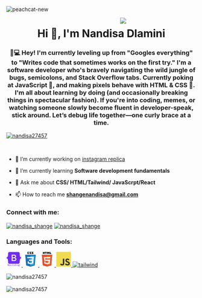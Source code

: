    ![peachcat-new](https://github.com/user-attachments/assets/a39f29dc-5245-41c7-a200-4cf14372fabc)

<div>
  <img align="right" width="40%" src="https://owlbertsio-resized.s3.amazonaws.com/Popper.psd.full.png">
</div>

<h1 align="center">Hi 👋, I'm Nandisa Dlamini</h1>
<h3 align="center">🧠💻 Hey! I'm currently leveling up from "Googles everything" to "Writes code that sometimes works on the first try." I'm a software developer who's bravely navigating the wild jungle of bugs, semicolons, and Stack Overflow tabs. Currently poking at JavaScript 🔮, and making pixels behave with HTML & CSS 🎨. I'm all about learning by doing (and occasionally breaking things in spectacular fashion). If you're into coding, memes, or watching someone slowly become fluent in developer-speak, stick around. Let’s debug life together—one curly brace at a time.</h3>

<p align="left"> <a href="https://github.com/ryo-ma/github-profile-trophy"><img src="https://github-profile-trophy.vercel.app/?username=nandisa27457" alt="nandisa27457" /></a> </p>

<p align="left"> <a href="https://twitter.com/" target="blank"><img src="https://img.shields.io/twitter/follow/?logo=twitter&style=for-the-badge" alt="" /></a> </p>

- 🔭 I’m currently working on [instagram replica](https://github.com/Nandisa27457/Module_06_NANDLA2549_fto2505_Group_B_Nandisa_Dlamini_SDF03.git)

- 🌱 I’m currently learning **Software development fundamentals**

- 💬 Ask me about **CSS/ HTML/Tailwind/ JavaScrpt/React**

- 📫 How to reach me **shangenandisa@gmail.com**

<h3 align="left">Connect with me:</h3>
<p align="left">
<a href="https://fb.com/nandisa_shange" target="blank"><img align="center" src="https://raw.githubusercontent.com/rahuldkjain/github-profile-readme-generator/master/src/images/icons/Social/facebook.svg" alt="nandisa_shange" height="30" width="40" /></a>
<a href="https://instagram.com/nandisa_shange" target="blank"><img align="center" src="https://raw.githubusercontent.com/rahuldkjain/github-profile-readme-generator/master/src/images/icons/Social/instagram.svg" alt="nandisa_shange" height="30" width="40" /></a>
</p>

<h3 align="left">Languages and Tools:</h3>
<p align="left"> <a href="https://getbootstrap.com" target="_blank" rel="noreferrer"> <img src="https://raw.githubusercontent.com/devicons/devicon/master/icons/bootstrap/bootstrap-plain-wordmark.svg" alt="bootstrap" width="40" height="40"/> </a> <a href="https://www.w3schools.com/css/" target="_blank" rel="noreferrer"> <img src="https://raw.githubusercontent.com/devicons/devicon/master/icons/css3/css3-original-wordmark.svg" alt="css3" width="40" height="40"/> </a> <a href="https://www.w3.org/html/" target="_blank" rel="noreferrer"> <img src="https://raw.githubusercontent.com/devicons/devicon/master/icons/html5/html5-original-wordmark.svg" alt="html5" width="40" height="40"/> </a> <a href="https://developer.mozilla.org/en-US/docs/Web/JavaScript" target="_blank" rel="noreferrer"> <img src="https://raw.githubusercontent.com/devicons/devicon/master/icons/javascript/javascript-original.svg" alt="javascript" width="40" height="40"/> </a> <a href="https://tailwindcss.com/" target="_blank" rel="noreferrer"> <img src="https://www.vectorlogo.zone/logos/tailwindcss/tailwindcss-icon.svg" alt="tailwind" width="40" height="40"/> </a> </p>

<p><img align="center" src="https://github-readme-stats.vercel.app/api/top-langs?username=nandisa27457&show_icons=true&locale=en&layout=compact" alt="nandisa27457" /></p>

<p><img align="center" src="https://github-readme-streak-stats.herokuapp.com/?user=nandisa27457&" alt="nandisa27457" /></p>
